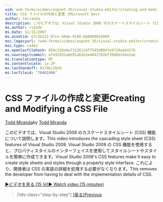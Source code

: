 ```yaml
---
uid: web-forms/videos/aspnet-35/visual-studio-editor/creating-and-modifying-a-css-file
title: CSS ファイルの作成と変更 |Microsoft Docs
author: tmiranda
description: このビデオでは、Visual Studio 2008 のカスケードスタイルシート (CSS) 機能について説明します。 Visual Studio 2008 の CSS 機能を使用すると、スタイルシート a...
ms.author: riande
ms.date: 11/15/2007
ms.assetid: e7c3b221-87ce-444e-9106-bb0609665009
msc.legacyurl: /web-forms/videos/aspnet-35/visual-studio-editor/creating-and-modifying-a-css-file
msc.type: video
ms.openlocfilehash: 050c328a9a73226124f7545d804fe9729aab4176
ms.sourcegitcommit: e7e91932a6e91a63e2e46417626f39d6b244a3ab
ms.translationtype: MT
ms.contentlocale: ja-JP
ms.lasthandoff: 03/06/2020
ms.locfileid: "78462406"
---
```

# <a name="creating-and-modifying-a-css-file"></a><span data-ttu-id="fc5d0-104">CSS ファイルの作成と変更</span><span class="sxs-lookup"><span data-stu-id="fc5d0-104">Creating and Modifying a CSS File</span></span>

<span data-ttu-id="fc5d0-105">[Todd Miranda](https://github.com/tmiranda)</span><span class="sxs-lookup"><span data-stu-id="fc5d0-105">by [Todd Miranda](https://github.com/tmiranda)</span></span>

<span data-ttu-id="fc5d0-106">このビデオでは、Visual Studio 2008 のカスケードスタイルシート (CSS) 機能について説明します。</span><span class="sxs-lookup"><span data-stu-id="fc5d0-106">This video introduces the cascading style sheet (CSS) features of Visual Studio 2008.</span></span> <span data-ttu-id="fc5d0-107">Visual Studio 2008 の CSS 機能を使用すると、プロパティスタイルのインターフェイスを使用してスタイルシートやスタイルを簡単に作成できます。</span><span class="sxs-lookup"><span data-stu-id="fc5d0-107">Visual Studio 2008's CSS features make it easy to create style sheets and styles through a property style interface.</span></span> <span data-ttu-id="fc5d0-108">これにより、開発者は CSS の実装の詳細を処理する必要がなくなります。</span><span class="sxs-lookup"><span data-stu-id="fc5d0-108">This removes the developer from having to deal with the implementation details of CSS.</span></span>

[<span data-ttu-id="fc5d0-109">&#9654;ビデオを見る (15 分)</span><span class="sxs-lookup"><span data-stu-id="fc5d0-109">&#9654; Watch video (15 minutes)</span></span>](https://channel9.msdn.com/Blogs/ASP-NET-Site-Videos/creating-and-modifying-a-css-file)

> [!div class="step-by-step"]
> <span data-ttu-id="fc5d0-110">[[戻る]](quick-tour-of-the-visual-studio-2008-integrated-development-environment.md)</span><span class="sxs-lookup"><span data-stu-id="fc5d0-110">[Previous](quick-tour-of-the-visual-studio-2008-integrated-development-environment.md)</span></span>
